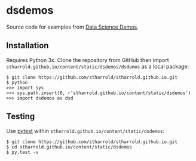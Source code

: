 # dsdemos

Source code for examples from [Data Science Demos](https://stharrold.github.io).

## Installation

Requires Python 3x. Clone the repository from GitHub then import `stharrold.github.io/content/static/dsdemos/dsdemos` as a local package:
```
$ git clone https://github.com/stharrold/stharrold.github.io.git
$ python
>>> import sys
>>> sys.path.insert(0, r'stharrold.github.io/content/static/dsdemos')
>>> import dsdemos as dsd
```

## Testing

Use [pytest](http://pytest.org/) within `stharrold.github.io/content/static/dsdemos`:
```
$ git clone https://github.com/stharrold/stharrold.github.io.git
$ cd stharrold.github.io/content/static/dsdemos
$ py.test -v
```
